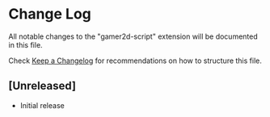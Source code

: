 # Change Log

All notable changes to the "gamer2d-script" extension will be documented in this file.

Check [Keep a Changelog](http://keepachangelog.com/) for recommendations on how to structure this file.

## [Unreleased]

- Initial release